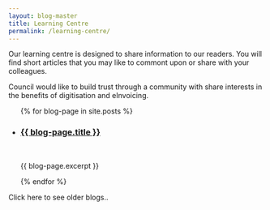 ```yaml
---
layout: blog-master
title: Learning Centre
permalink: /learning-centre/
---
```


Our learning centre is designed to share information to our readers.  You will find short articles that you may like to commont upon or share with your colleagues.

Council would like to build trust through a community with share interests in the benefits of digitisation and eInvoicing.


<ul>
  {% for blog-page in site.posts %}
    <li>
    <a href="{{ blog-page.url }}"><h3>{{ blog-page.title }}</h3></a>
    <br>
    <p>{{ blog-page.excerpt }}</p>
    </li>
  {% endfor %}
</ul>

Click here to see older blogs..
